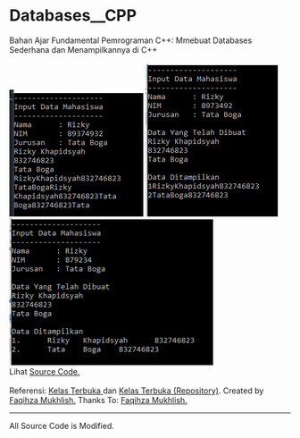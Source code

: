 # Databases__CPP
Bahan Ajar Fundamental Pemrograman C++:  Mmebuat Databases Sederhana dan Menampilkannya di C++<br><br>
<img src="https://github.com/RizkyKhapidsyah/Databases__CPP/blob/master/Results/001.PNG">
<img src="https://github.com/RizkyKhapidsyah/Databases__CPP/blob/master/Results/002.PNG">
<img src="https://github.com/RizkyKhapidsyah/Databases__CPP/blob/master/Results/003.PNG"><br>
Lihat <a href="https://github.com/RizkyKhapidsyah/Databases__CPP/blob/master/Source.cpp">Source Code.</a><br><br>
Referensi: <a href="https://www.youtube.com/user/faqihzamukhlish"> Kelas Terbuka </a> dan <a href="https://github.com/kelasterbuka"> Kelas Terbuka (Repository)</a>. Created by <a href="https://github.com/faqihza">Faqihza Mukhlish.</a> Thanks To: <a href="https://www.youtube.com/channel/UCRGHjysoCemh4y7tCJQs30w/about">Faqihza Mukhlish.</a><br>

-----
All Source Code is Modified.
